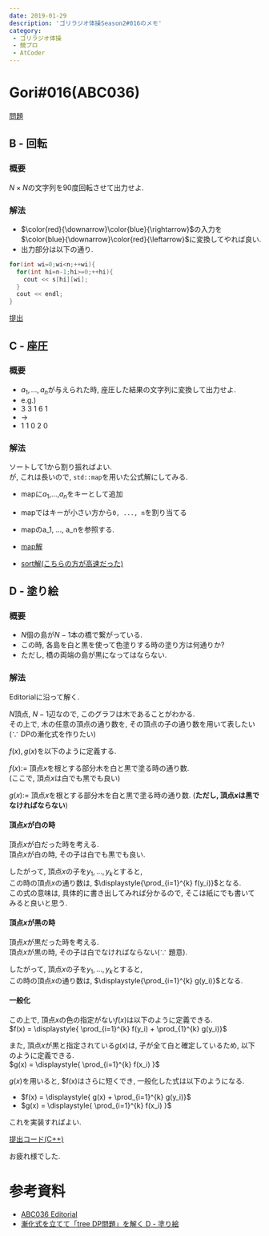 ```yaml
---
date: 2019-01-29
description: 'ゴリラジオ体操Season2#016のメモ'
category:
 - ゴリラジオ体操
 - 競プロ
 - AtCoder
---
```


# Gori#016(ABC036)
[問題](https://atcoder.jp/contests/abc036/tasks)

## B - 回転
### 概要
$N \times N$の文字列を90度回転させて出力せよ.

### 解法
 - $\color{red}{\downarrow}\color{blue}{\rightarrow}$の入力を$\color{blue}{\downarrow}\color{red}{\leftarrow}$に変換してやれば良い.
 - 出力部分は以下の通り.
```cpp
for(int wi=0;wi<n;++wi){
  for(int hi=n-1;hi>=0;++hi){
    cout << s[hi][wi];
  } 
  cout << endl;
}       
```

[提出](https://atcoder.jp/contests/abc036/submissions/4118901)

## C - 座圧
### 概要
 - $a_1, ..., a_n$が与えられた時, 座圧した結果の文字列に変換して出力せよ.
 - e.g.)
 - 3 3 1 6 1
 - ->
 - 1 1 0 2 0
### 解法
ソートして1から割り振ればよい.  
が, これは長いので, `std::map`を用いた公式解にしてみる.  

 - mapに$a_1$,...,$a_n$をキーとして追加
 - mapではキーが小さい方から`0, ..., n`を割り当てる
 - mapのa_1, ..., a_nを参照する.

 - [map解](https://atcoder.jp/contests/abc036/submissions/4119103)
 - [sort解(こちらの方が高速だった)](https://atcoder.jp/contests/abc036/submissions/4118925)

## D - 塗り絵
### 概要
 - $N$個の島が$N-1$本の橋で繋がっている.  
 - この時, 各島を白と黒を使って色塗りする時の塗り方は何通りか?  
 - ただし, 橋の両端の島が黒になってはならない.

### 解法
Editorialに沿って解く.

$N$頂点, $N-1$辺なので, このグラフは木であることがわかる.  
その上で, 木の任意の頂点の通り数を, その頂点の子の通り数を用いて表したい($\because$ DPの漸化式を作りたい)

$f(x), g(x)$を以下のように定義する.

$f(x) :=$ 頂点$x$を根とする部分木を白と黒で塗る時の通り数.  
(ここで, 頂点$x$は白でも黒でも良い)  

$g(x) :=$ 頂点$x$を根とする部分木を白と黒で塗る時の通り数.
(<b>ただし, 頂点$x$は黒でなければならない</b>)

#### 頂点$x$が白の時
頂点$x$が白だった時を考える.  
頂点$x$が白の時, その子は白でも黒でも良い.  

したがって, 頂点$x$の子を$y_1, ..., y_k$とすると,  
この時の頂点$x$の通り数は, $\displaystyle{\prod_{i=1}^{k} f(y_i)}$となる.  
この式の意味は, 具体的に書き出してみれば分かるので, そこは紙にでも書いてみると良いと思う.  

#### 頂点$x$が黒の時
頂点$x$が黒だった時を考える.  
頂点$x$が黒の時, その子は白でなければならない($\because$ 題意).  

したがって, 頂点$x$の子を$y_1, ..., y_k$とすると,  
この時の頂点$x$の通り数は, $\displaystyle{\prod_{i=1}^{k} g(y_i)}$となる.

#### 一般化
この上で, 頂点$x$の色の指定がない$f(x)$は以下のように定義できる.  
$f(x) = \displaystyle{ \prod_{i=1}^{k} f(y_i) + \prod_{1}^{k} g(y_i)}$

また, 頂点$x$が黒と指定されている$g(x)$は, 子が全て白と確定しているため, 以下のように定義できる.  
$g(x) = \displaystyle{ \prod_{i=1}^{k} f(x_i) }$

$g(x)$を用いると, $f(x)はさらに短くでき, 一般化した式は以下のようになる.  

 - $f(x) = \displaystyle{ g(x) + \prod_{i=1}^{k} g(y_i)}$  
 - $g(x) = \displaystyle{ \prod_{i=1}^{k} f(x_i) }$

これを実装すればよい.

[提出コード(C++)](https://atcoder.jp/contests/abc036/submissions/4119249)

お疲れ様でした.

# 参考資料
 - [ABC036 Editorial](http://abc036.contest.atcoder.jp/data/abc/036/editorial.pdf)
 - [漸化式を立てて「tree DP問題」を解く D - 塗り絵](http://keita-matsushita.hatenablog.com/entry/2016/12/30/180918)